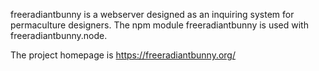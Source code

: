 freeradiantbunny is a webserver designed as an inquiring system for permaculture designers. The npm module freeradiantbunny is used with freeradiantbunny.node.

The project homepage is https://freeradiantbunny.org/

